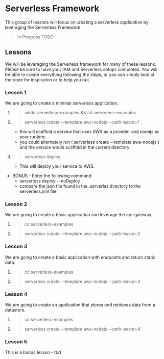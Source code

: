 # Serverless Framework
This group of lessons will focus on creating a serverless application by leveraging the Serverless Framework

>In Progress TODO

## Lessons
We will be leveraging the Serverless framework for many of these lessons.  Please be sure to have your IAM and Serverless setups completed.
You will be able to create everything following the steps, or you can simply look at the code for inspiration or to help you out.

### Lesson 1
We are going to create a minimal serverless application.

1. > mkdir serverless-examples && cd serverless-examples
2. > serverless create --template aws-nodejs --path lesson-1
    * this will scaffold a service that uses AWS as a provider and nodejs as your runtime.
    * you could alternately run ( serverless create --template aws-nodejs ) and the service would scaffold in the current directory
3. > serverless deploy
    * This will deploy your service to AWS.

* BONUS - Enter the following command:  
    * serverless deploy --noDeploy
    * compare the json file found in the .serverlss directory to the serverless.yml file.

### Lesson 2
We are going to create a basic application and leverage the api-gateway.

1. > cd serverless-examples
2. > serverless create --template aws-nodejs --path lesson-2


### Lesson 3
We are going to create a basic application with endpoints and return static data.

1. > cd serverless-examples
2. > serverless create --template aws-nodejs --path lesson-3

### Lesson 4
We are going to create an application that stores and retrieves data from a datastore.

1. > cd serverless-examples
2. > serverless create --template aws-nodejs --path lesson-4

### Lesson 5
This is a bonus lesson - tbd
